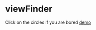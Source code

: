 # viewFinder
Click on the circles if you are bored
<a href="https://rawgit.com/darrenchang/viewFinder/master/index.html">demo</a>
